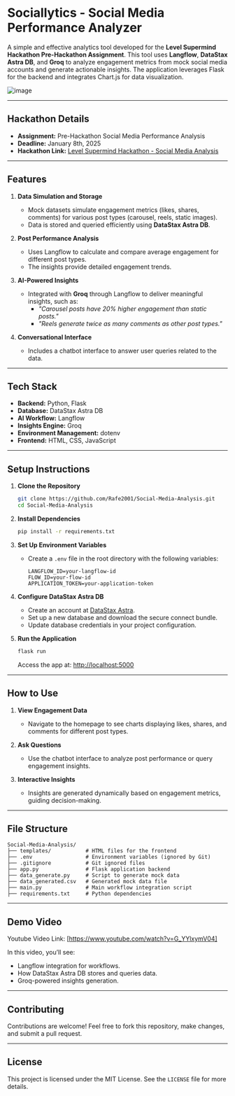 # Sociallytics - Social Media Performance Analyzer

A simple and effective analytics tool developed for the **Level Supermind Hackathon Pre-Hackathon Assignment**. This tool uses **Langflow**, **DataStax Astra DB**, and **Groq** to analyze engagement metrics from mock social media accounts and generate actionable insights. The application leverages Flask for the backend and integrates Chart.js for data visualization.

![image](https://github.com/user-attachments/assets/f3eea6a0-c48b-4d41-90d6-d304211b6e6b)


---

## **Hackathon Details**
- **Assignment:** Pre-Hackathon Social Media Performance Analysis
- **Deadline:** January 8th, 2025
- **Hackathon Link:** [Level Supermind Hackathon - Social Media Analysis](#)

---

## **Features**

1. **Data Simulation and Storage**  
   - Mock datasets simulate engagement metrics (likes, shares, comments) for various post types (carousel, reels, static images).  
   - Data is stored and queried efficiently using **DataStax Astra DB**.

2. **Post Performance Analysis**  
   - Uses Langflow to calculate and compare average engagement for different post types.  
   - The insights provide detailed engagement trends.

3. **AI-Powered Insights**  
   - Integrated with **Groq** through Langflow to deliver meaningful insights, such as:
     - *"Carousel posts have 20% higher engagement than static posts."*
     - *"Reels generate twice as many comments as other post types."*

4. **Conversational Interface**  
   - Includes a chatbot interface to answer user queries related to the data.

---

## **Tech Stack**

- **Backend:** Python, Flask  
- **Database:** DataStax Astra DB  
- **AI Workflow:** Langflow  
- **Insights Engine:** Groq  
- **Environment Management:** dotenv  
- **Frontend:** HTML, CSS, JavaScript  

---

## **Setup Instructions**

1. **Clone the Repository**  
   ```bash
   git clone https://github.com/Rafe2001/Social-Media-Analysis.git
   cd Social-Media-Analysis
   ```

2. **Install Dependencies**  
   ```bash
   pip install -r requirements.txt
   ```

3. **Set Up Environment Variables**  
   - Create a `.env` file in the root directory with the following variables:
     ```plaintext
     LANGFLOW_ID=your-langflow-id
     FLOW_ID=your-flow-id
     APPLICATION_TOKEN=your-application-token
     ```

4. **Configure DataStax Astra DB**  
   - Create an account at [DataStax Astra](https://www.datastax.com/).
   - Set up a new database and download the secure connect bundle.
   - Update database credentials in your project configuration.

5. **Run the Application**  
   ```bash
   flask run
   ```
   Access the app at: [http://localhost:5000](http://localhost:5000)

---

## **How to Use**

1. **View Engagement Data**  
   - Navigate to the homepage to see charts displaying likes, shares, and comments for different post types.

2. **Ask Questions**  
   - Use the chatbot interface to analyze post performance or query engagement insights.

3. **Interactive Insights**  
   - Insights are generated dynamically based on engagement metrics, guiding decision-making.

---

## **File Structure**

```plaintext
Social-Media-Analysis/
├── templates/           # HTML files for the frontend
├── .env                 # Environment variables (ignored by Git)
├── .gitignore           # Git ignored files
├── app.py               # Flask application backend
├── data_generate.py     # Script to generate mock data
├── data_generated.csv   # Generated mock data file
├── main.py              # Main workflow integration script
├── requirements.txt     # Python dependencies
```

---

## **Demo Video**

Youtube Video Link: [https://www.youtube.com/watch?v=G_YYlxymV04]

In this video, you’ll see:
- Langflow integration for workflows.
- How DataStax Astra DB stores and queries data.
- Groq-powered insights generation.

---

## **Contributing**

Contributions are welcome! Feel free to fork this repository, make changes, and submit a pull request.

---

## **License**

This project is licensed under the MIT License. See the `LICENSE` file for more details.
